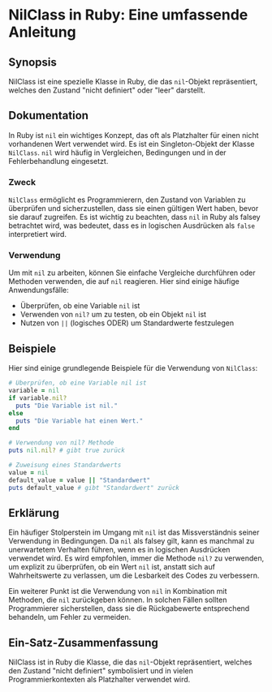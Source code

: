 <!--
Meta Description: # NilClass in Ruby: Eine umfassende Anleitung ## Synopsis NilClass ist eine spezielle Klasse in Ruby, die das `nil`-Objekt repräsentiert, welches den ...
Meta Keywords: nil, ist, die, ein, wird
-->

# NilClass in Ruby: Eine umfassende Anleitung

## Synopsis
NilClass ist eine spezielle Klasse in Ruby, die das `nil`-Objekt repräsentiert, welches den Zustand "nicht definiert" oder "leer" darstellt.

## Dokumentation
In Ruby ist `nil` ein wichtiges Konzept, das oft als Platzhalter für einen nicht vorhandenen Wert verwendet wird. Es ist ein Singleton-Objekt der Klasse `NilClass`. `nil` wird häufig in Vergleichen, Bedingungen und in der Fehlerbehandlung eingesetzt. 

### Zweck
`NilClass` ermöglicht es Programmierern, den Zustand von Variablen zu überprüfen und sicherzustellen, dass sie einen gültigen Wert haben, bevor sie darauf zugreifen. Es ist wichtig zu beachten, dass `nil` in Ruby als falsey betrachtet wird, was bedeutet, dass es in logischen Ausdrücken als `false` interpretiert wird.

### Verwendung
Um mit `nil` zu arbeiten, können Sie einfache Vergleiche durchführen oder Methoden verwenden, die auf `nil` reagieren. Hier sind einige häufige Anwendungsfälle:

- Überprüfen, ob eine Variable `nil` ist
- Verwenden von `nil?` um zu testen, ob ein Objekt `nil` ist
- Nutzen von `||` (logisches ODER) um Standardwerte festzulegen

## Beispiele
Hier sind einige grundlegende Beispiele für die Verwendung von `NilClass`:

```ruby
# Überprüfen, ob eine Variable nil ist
variable = nil
if variable.nil?
  puts "Die Variable ist nil."
else
  puts "Die Variable hat einen Wert."
end

# Verwendung von nil? Methode
puts nil.nil? # gibt true zurück

# Zuweisung eines Standardwerts
value = nil
default_value = value || "Standardwert"
puts default_value # gibt "Standardwert" zurück
```

## Erklärung
Ein häufiger Stolperstein im Umgang mit `nil` ist das Missverständnis seiner Verwendung in Bedingungen. Da `nil` als falsey gilt, kann es manchmal zu unerwartetem Verhalten führen, wenn es in logischen Ausdrücken verwendet wird. Es wird empfohlen, immer die Methode `nil?` zu verwenden, um explizit zu überprüfen, ob ein Wert `nil` ist, anstatt sich auf Wahrheitswerte zu verlassen, um die Lesbarkeit des Codes zu verbessern.

Ein weiterer Punkt ist die Verwendung von `nil` in Kombination mit Methoden, die `nil` zurückgeben können. In solchen Fällen sollten Programmierer sicherstellen, dass sie die Rückgabewerte entsprechend behandeln, um Fehler zu vermeiden.

## Ein-Satz-Zusammenfassung
NilClass ist in Ruby die Klasse, die das `nil`-Objekt repräsentiert, welches den Zustand "nicht definiert" symbolisiert und in vielen Programmierkontexten als Platzhalter verwendet wird.